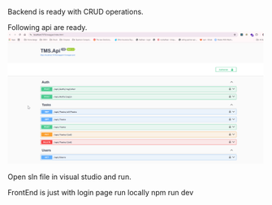 Backend is ready  with CRUD operations.

Following api are ready.
![alt text](image.png)

Open sln file in visual studio
and run.




FrontEnd is just with login page
run locally npm run dev



